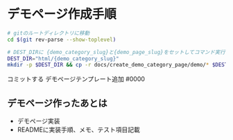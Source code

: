 # デモページ作成手順

```bash
# gitのルートディレクトリに移動
cd $(git rev-parse --show-toplevel)

# DEST_DIRに {demo_category_slug}と{demo_page_slug}をセットしてコマンド実行
DEST_DIR="html/{demo_category_slug}"
mkdir -p $DEST_DIR && cp -r docs/create_demo_category_page/demo/* $DEST_DIR
```


コミットする
デモページテンプレート追加 #0000

## デモページ作ったあとは
- デモページ実装
- READMEに実装手順、メモ、テスト項目記載
